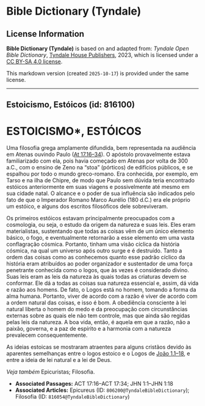 # Bible Dictionary (Tyndale)

## License Information

**Bible Dictionary (Tyndale)** is based on and adapted from: _Tyndale Open Bible Dictionary_, [Tyndale House Publishers](https://tyndaleopenresources.com/), 2023, which is licensed under a [CC BY-SA 4.0 license](https://creativecommons.org/licenses/by-sa/4.0/legalcode.en).

This markdown version (created `2025-10-17`) is provided under the same license.



--------------------------------

## Estoicismo, Estóicos (id: 816100)

ESTOICISMO\*, ESTÓICOS
======================

Uma filosofia grega amplamente difundida, bem representada na audiência em Atenas ouvindo Paulo ([At 17\.16–34](https://ref.ly/Acts17:16-Acts17:34)). O apóstolo provavelmente estava familiarizado com ela, pois havia começado em Atenas por volta de 300 a.C., com o ensino de Zeno na “stoa” (pórticos) de edifícios públicos, e se espalhou por todo o mundo greco\-romano. Era conhecida, por exemplo, em Tarso e na ilha de Chipre, de modo que Paulo sem dúvida teria encontrado estóicos anteriormente em suas viagens e possivelmente até mesmo em sua cidade natal. O alcance e o poder de sua influência são indicados pelo fato de que o Imperador Romano Marco Aurélio (180 d.C.) era ele próprio um estóico, e alguns dos escritos filosóficos dele sobreviveram.

Os primeiros estóicos estavam principalmente preocupados com a cosmologia, ou seja, o estudo da origem da natureza e suas leis. Eles eram materialistas, sustentando que todas as coisas vêm de um único elemento básico, o fogo, e eventualmente retornarão a esse elemento em uma vasta conflagração cósmica. Portanto, tinham uma visão cíclica da história cósmica, na qual um universo após outro surge e é destruído. Tanto a ordem das coisas como as conhecemos quanto esse padrão cíclico da história eram atribuídos ao poder organizador e sustentador de uma força penetrante conhecida como o logos, que às vezes é considerado divino. Suas leis eram as leis da natureza às quais todas as criaturas devem se conformar. Ele dá a todas as coisas sua natureza essencial e, assim, dá vida e razão aos homens. De fato, o Logos está no homem, tomando a forma da alma humana. Portanto, viver de acordo com a razão é viver de acordo com a ordem natural das coisas, e isso é bom. A obediência consciente à lei natural liberta o homem do medo e da preocupação com circunstâncias externas sobre as quais ele não tem controle, mas que ainda são regidas pelas leis da natureza. A boa vida, então, é aquela em que a razão, não a paixão, governa, e a paz de espírito e a harmonia com a natureza prevalecem consequentemente.

As ideias estoicas se mostraram atraentes para alguns cristãos devido às aparentes semelhanças entre o logos estoico e o Logos de [João 1\.1–18](https://ref.ly/John1:1-John1:18), e entre a ideia de lei natural e a lei de Deus.

*Veja também* Epicuristas; Filosofia.

* **Associated Passages:** ACT 17:16–ACT 17:34; JHN 1:1–JHN 1:18
* **Associated Articles:** Epicureus (ID: `806200@TyndaleBibleDictionary`); Filosofia (ID: `816054@TyndaleBibleDictionary`)

